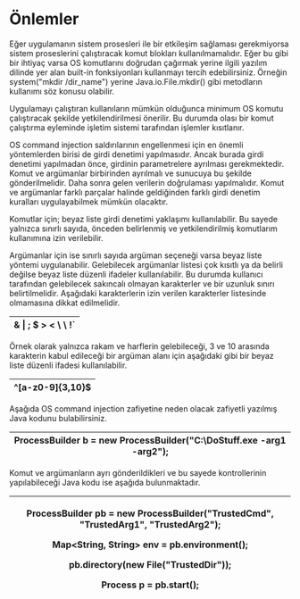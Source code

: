 # Önlemler

Eğer uygulamanın sistem prosesleri ile bir etkileşim sağlaması gerekmiyorsa sistem proseslerini çalıştıracak komut blokları kullanılmamalıdır. Eğer bu gibi bir ihtiyaç varsa OS komutlarını doğrudan çağırmak yerine ilgili yazılım dilinde yer alan built-in fonksiyonları kullanmayı tercih edebilirsiniz.  Örneğin system("mkdir /dir\_name") yerine Java.io.File.mkdir() gibi metodların kullanımı söz konusu olabilir.

Uygulamayı çalıştıran kullanıların mümkün olduğunca minimum OS komutu çalıştıracak şekilde yetkilendirilmesi önerilir. Bu durumda olası bir komut çalıştırma eyleminde işletim sistemi tarafından işlemler kısıtlanır.

OS command injection saldırılarının engellenmesi için en önemli yöntemlerden birisi de girdi denetimi yapılmasıdır. Ancak burada girdi denetimi yapılmadan önce, girdinin parametrelere ayrılması gerekmektedir. Komut ve argümanlar birbirinden ayrılmalı ve sunucuya bu şekilde gönderilmelidir.  Daha sonra gelen verilerin doğrulaması yapılmalıdır. Komut ve argümanlar farklı parçalar halinde geldiğinden farklı girdi denetim kuralları uygulayabilmek mümkün olacaktır.

Komutlar için; beyaz liste girdi denetimi yaklaşımı kullanılabilir. Bu sayede yalnızca sınırlı sayıda, önceden belirlenmiş ve yetkilendirilmiş komutlarım kullanımına izin verilebilir.

Argümanlar için ise sınırlı sayıda argüman seçeneği varsa beyaz liste yöntemi uygulanabilir. Gelebilecek argümanlar listesi çok kısıtlı ya da belirli değilse beyaz liste düzenli ifadeler kullanılabilir. Bu durumda kullanıcı tarafından gelebilecek sakıncalı olmayan karakterler ve bir uzunluk sınırı belirtilmelidir. Aşağıdaki karakterlerin izin verilen karakterler listesinde olmamasına dikkat edilmelidir.

| **& \| ; $ > < \ \ !\`** |
| :----------------------: |

Örnek olarak yalnızca rakam ve harflerin gelebileceği, 3 ve 10 arasında karakterin kabul edileceği bir argüman alanı için aşağıdaki gibi bir beyaz liste düzenli ifadesi kullanılabilir.

| **^\[a-z0-9]{3,10}$** |
| :-------------------: |

Aşağıda OS command injection zafiyetine neden olacak zafiyetli yazılmış Java kodunu bulabilirsiniz.

| **ProcessBuilder b = new ProcessBuilder("C:\DoStuff.exe -arg1 -arg2");** |
| :----------------------------------------------------------------------: |

Komut ve argümanların ayrı gönderildikleri ve bu sayede kontrollerinin yapılabileceği Java kodu ise aşağıda bulunmaktadır.

| <p><strong>ProcessBuilder pb = new ProcessBuilder("TrustedCmd", "TrustedArg1", "TrustedArg2");</strong></p><p><strong>Map&#x3C;String, String> env = pb.environment();</strong></p><p><strong>pb.directory(new File("TrustedDir"));</strong></p><p><strong>Process p = pb.start();</strong></p> |
| ----------------------------------------------------------------------------------------------------------------------------------------------------------------------------------------------------------------------------------------------------------------------------------------------- |

